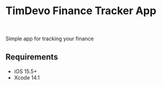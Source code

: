 # TimDevo Finance Tracker App
<br />
  <p>
    Simple app for tracking your finance
  </p>

## Requirements

- iOS 15.5+
- Xcode 14.1
